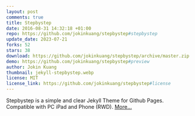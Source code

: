 ```yaml
---
layout: post
comments: true
title: Stepbystep
date: 2016-08-31 14:32:18 +01:00
repo: https://github.com/jokinkuang/stepbystep#stepbystep
update_date: 2023-07-21
forks: 52
stars: 38
download: https://github.com/jokinkuang/stepbystep/archive/master.zip
demo: https://github.com/jokinkuang/stepbystep#preview
author: Jokin Kuang
thumbnail: jekyll-stepbystep.webp
license: MIT
license_link: https://github.com/jokinkuang/stepbystep#license
---
```


Stepbystep is a simple and clear Jekyll Theme for Github Pages.
Compatible with PC iPad and Phone (RWD).
[More...](https://github.com/jokinkuang/stepbystep)
